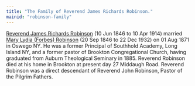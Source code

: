 ```yaml
---
title: "The Family of Reverend James Richards Robinson."
mainid: "robinson-family"
---
```


[Reverend James Richards Robinson](https://www.findagrave.com/memorial/11391729/james-richards-robinson) (10 Jun 1846 to 10 Apr 1914) married [Mary Lydia (Forbes) Robinson](https://www.findagrave.com/memorial/11391833/mary-lydia-robinson) (20 Sep 1846 to 22 Dec 1932) on 01 Aug 1871 in Oswego NY. He was a former Principal of Southhold Academy, Long Island NY, and a former pastor of Brookton Congregational Church, having graduated from Auburn Theological Seminary in 1885. Reverend Robinson died at his home in Brookton at present day 27 Middaugh Road. Reverend Robinson was a direct descendant of Reverend John Robinson, Pastor of the Pilgrim Fathers. 


<!--more-->
